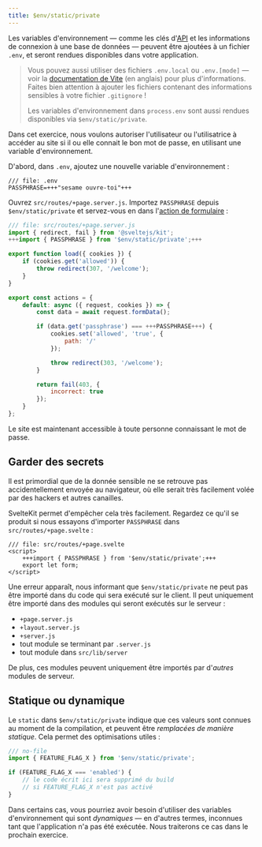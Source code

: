 ```yaml
---
title: $env/static/private
---
```


Les variables d'environnement — comme les clés d'<span class="vo">[API](SVELTE_SITE_URL/docs/development#api)</span> et les informations de connexion à une base de données — peuvent être ajoutées à un fichier `.env`, et seront rendues disponibles dans votre application.

> Vous pouvez aussi utiliser des fichiers `.env.local` ou `.env.[mode]` — voir la [documentation de Vite](https://vitejs.dev/guide/env-and-mode.html#env-files) (en anglais) pour plus d'informations. Faites bien attention à ajouter les fichiers contenant des informations sensibles à votre fichier `.gitignore` !
>
> Les variables d'environnement dans `process.env` sont aussi rendues disponibles via `$env/static/private`.

Dans cet exercice, nous voulons autoriser l'utilisateur ou l'utilisatrice à accéder au site si il ou elle connait le bon mot de passe, en utilisant une variable d'environnement.

D'abord, dans `.env`, ajoutez une nouvelle variable d'environnement :

```env
/// file: .env
PASSPHRASE=+++"sesame ouvre-toi"+++
```

Ouvrez `src/routes/+page.server.js`. Importez `PASSPHRASE` depuis `$env/static/private` et servez-vous en dans l'[action de formulaire](/tutorial/the-form-element) :

```js
/// file: src/routes/+page.server.js
import { redirect, fail } from '@sveltejs/kit';
+++import { PASSPHRASE } from '$env/static/private';+++

export function load({ cookies }) {
	if (cookies.get('allowed')) {
		throw redirect(307, '/welcome');
	}
}

export const actions = {
	default: async ({ request, cookies }) => {
		const data = await request.formData();

		if (data.get('passphrase') === +++PASSPHRASE+++) {
			cookies.set('allowed', 'true', {
				path: '/'
			});

			throw redirect(303, '/welcome');
		}

		return fail(403, {
			incorrect: true
		});
	}
};
```

Le site est maintenant accessible à toute personne connaissant le mot de passe.

## Garder des secrets

Il est primordial que de la donnée sensible ne se retrouve pas accidentellement envoyée au navigateur, où elle serait très facilement volée par des hackers et autres canailles.

SvelteKit permet d'empêcher cela très facilement. Regardez ce qu'il se produit si nous essayons d'importer `PASSPHRASE` dans `src/routes/+page.svelte` :

```svelte
/// file: src/routes/+page.svelte
<script>
	+++import { PASSPHRASE } from '$env/static/private';+++
	export let form;
</script>
```

Une erreur apparaît, nous informant que `$env/static/private` ne peut pas être importé dans du code qui sera exécuté sur le client. Il peut uniquement être importé dans des modules qui seront exécutés sur le serveur :

- `+page.server.js`
- `+layout.server.js`
- `+server.js`
- tout module se terminant par `.server.js`
- tout module dans `src/lib/server`

De plus, ces modules peuvent uniquement être importés par d'_autres_ modules de serveur.

## Statique ou dynamique

Le `static` dans `$env/static/private` indique que ces valeurs sont connues au moment de la compilation, et peuvent être _remplacées de manière statique_. Cela permet des optimisations utiles :

```js
/// no-file
import { FEATURE_FLAG_X } from '$env/static/private';

if (FEATURE_FLAG_X === 'enabled') {
	// le code écrit ici sera supprimé du build
	// si FEATURE_FLAG_X n'est pas activé
}
```

Dans certains cas, vous pourriez avoir besoin d'utiliser des variables d'environnement qui sont _dynamiques_ — en d'autres termes, inconnues tant que l'application n'a pas été exécutée. Nous traiterons ce cas dans le prochain exercice.
